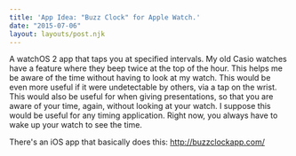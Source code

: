 ```yaml
---
title: 'App Idea: "Buzz Clock" for Apple Watch.'
date: "2015-07-06"
layout: layouts/post.njk
---
```


A watchOS 2 app that taps you at specified intervals. My old Casio watches have a feature where they beep twice at the top of the hour. This helps me be aware of the time without having to look at my watch. This would be even more useful if it were undetectable by others, via a tap on the wrist. This would also be useful for when giving presentations, so that you are aware of your time, again, without looking at your watch. I suppose this would be useful for any timing application. Right now, you always have to wake up your watch to see the time.

There's an iOS app that basically does this: http://buzzclockapp.com/
